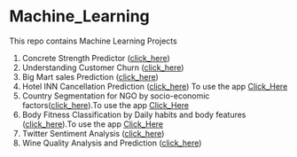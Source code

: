# Machine_Learning
This repo contains Machine Learning Projects
1. Concrete Strength Predictor ([click_here](https://github.com/Shubham-S151/Machine_Learning/blob/main/Concrete%20Compressive%20Strength.ipynb))
2. Understanding Customer Churn ([click_here](https://github.com/Shubham-S151/Machine_Learning/blob/main/Customer%20Churn%20Case%20Study-ML.ipynb))
3. Big Mart sales Prediction ([click_here](https://github.com/Shubham-S151/Machine_Learning/blob/main/Big_mart%20sales%20case%20study.ipynb))
4. Hotel INN Cancellation Prediction ([click_here](https://github.com/Shubham-S151/Machine_Learning/blob/main/Hotel%20cancellation%20case%20study.ipynb))
To use the app [Click_Here](https://hotel-inn-cancellation-prediction.streamlit.app/)
5. Country Segmentation for NGO by socio-economic factors([click_here](https://github.com/Shubham-S151/Machine_Learning/blob/main/country%20data%20segmentation%20using%20socio%20economic%20factors.ipynb)).To use the app [Click_Here](https://ngo-customer-segmentation-by-socioeconomic-status.streamlit.app/)
6. Body Fitness Classification by Daily habits and body features ([click_here](https://github.com/Shubham-S151/Machine_Learning/blob/main/Body%20Fitness%20Multi-Class%20Classification.ipynb)).To use the app [Click_Here](https://fit-forecaster.streamlit.app/)
7. Twitter Sentiment Analysis ([click_here](https://github.com/Shubham-S151/Machine_Learning/blob/main/Twitter_Sentiment_Analysis.ipynb))
8. Wine Quality Analysis and Prediction ([click_here](https://github.com/Shubham-S151/Machine_Learning/blob/main/Wine%20Quality%20Analysis%20and%20Prediction))
